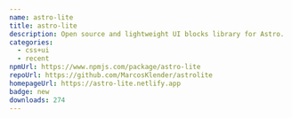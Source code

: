 ```yaml
---
name: astro-lite
title: astro-lite
description: Open source and lightweight UI blocks library for Astro.
categories:
  - css+ui
  - recent
npmUrl: https://www.npmjs.com/package/astro-lite
repoUrl: https://github.com/MarcosKlender/astrolite
homepageUrl: https://astro-lite.netlify.app
badge: new
downloads: 274
---
```

